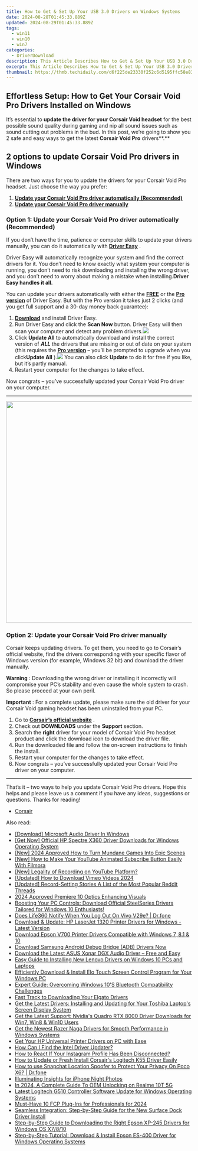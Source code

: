 ```yaml
---
title: How to Get & Set Up Your USB 3.0 Drivers on Windows Systems
date: 2024-08-28T01:45:33.889Z
updated: 2024-08-29T01:45:33.889Z
tags:
  - win11
  - win10
  - win7
categories:
  - DriverDownload
description: This Article Describes How to Get & Set Up Your USB 3.0 Drivers on Windows Systems
excerpt: This Article Describes How to Get & Set Up Your USB 3.0 Drivers on Windows Systems
thumbnail: https://thmb.techidaily.com/d6f225de23330f252c6d5195ffc58e836dfeb5e08b530725208b4f5fec9ae8dd.JPG
---
```


## Effortless Setup: How to Get Your Corsair Void Pro Drivers Installed on Windows

It’s essential to **update the driver for your Corsair Void headset**   for the best possible sound quality during gaming and nip all sound issues such as sound cutting out problems in the bud. In this post, we’re going to show you 2 safe and easy ways to get the latest **Corsair Void Pro**  drivers**.**

## 2 options to update Corsair Void Pro drivers in Windows

 There are two ways for you to update the drivers for your Corsair Void Pro headset. Just choose the way you prefer:

1. [**Update your Corsair Void Pro driver automatically (Recommended)**](https://www.drivereasy.com/knowledge/corsair-void-drivers-download-install-for-windows-easily/#O1)
2. [**Update your Corsair Void Pro driver manually**](https://tools.techidaily.com/drivereasy/download/)

### Option 1: Update your Corsair Void Pro driver automatically (Recommended)

 If you don’t have the time, patience or computer skills to update your drivers manually, you can do it automatically with **[Driver Easy](https://tools.techidaily.com/drivereasy/download/)**  .

 Driver Easy will automatically recognize your system and find the correct drivers for it. You don’t need to know exactly what system your computer is running, you don’t need to risk downloading and installing the wrong driver, and you don’t need to worry about making a mistake when installing.**Driver Easy handles it all.**

 You can update your drivers automatically with either the **[FREE](https://tools.techidaily.com/drivereasy/download/)**  or the **[Pro version](https://tools.techidaily.com/drivereasy/download/)**  of Driver Easy. But with the Pro version it takes just 2 clicks (and you get full support and a 30-day money back guarantee):

1. [**Download**](https://tools.techidaily.com/drivereasy/download/) and install Driver Easy.
2. Run Driver Easy and click the **Scan Now** button. Driver Easy will then scan your computer and detect any problem drivers.![](https://images.drivereasy.com/wp-content/uploads/2018/12/img_5c04aae3578ee-1.jpg)
3. Click **Update All** to automatically download and install the correct version of _**ALL**_ the drivers that are missing or out of date on your system (this requires the **[Pro version](https://tools.techidaily.com/drivereasy/download/)**  – you’ll be prompted to upgrade when you click**Update All** ).![](https://images.drivereasy.com/wp-content/uploads/2018/12/img_5bfa4f05e9160.jpg) You can also click **Update**  to do it for free if you like, but it’s partly manual.
4. Restart your computer for the changes to take effect.

 Now congrats – you’ve successfully updated your Corsair Void Pro driver on your computer.

---

<!-- affiliate ads begin -->
<a href="https://appsumo.8odi.net/c/5597632/2087394/7443" target="_top" id="2087394"><img src="//a.impactradius-go.com/display-ad/7443-2087394" border="0" alt="" width="1200" height="600"/></a><img height="0" width="0" src="https://appsumo.8odi.net/i/5597632/2087394/7443" style="position:absolute;visibility:hidden;" border="0" />
<!-- affiliate ads end -->
### Option 2: Update your Corsair Void Pro driver manually

 Corsair keeps updating drivers. To get them, you need to go to Corsair’s official website, find the drivers corresponding with your specific flavor of Windows version (for example, Windows 32 bit) and download the driver manually.

**Warning** : Downloading the wrong driver or installing it incorrectly will compromise your PC’s stability and even cause the whole system to crash. So please proceed at your own peril.

**Important** : For a complete update, please make sure the old driver for your Corsair Void gaming headset has been uninstalled from your PC.

1. Go to **[Corsair’s official website](https://tools.techidaily.com/drivereasy/download/)**  .
2. Check out **DOWNLOADS**   under the **Support**   section.
3. Search the **right**   driver for your model of Corsair Void Pro headset product and click the download icon to download the driver file.
4. Run the downloaded file and follow the on-screen instructions to finish the install.
5. Restart your computer for the changes to take effect.
6. Now congrats – you’ve successfully updated your Corsair Void Pro driver on your computer.

---

 That’s it – two ways to help you update Corsair Void Pro drivers. Hope this helps and please leave us a comment if you have any ideas, suggestions or questions. Thanks for reading!

* [Corsair](https://tools.techidaily.com/drivereasy/download/)

<ins class="adsbygoogle"
     style="display:block"
     data-ad-format="autorelaxed"
     data-ad-client="ca-pub-7571918770474297"
     data-ad-slot="1223367746"></ins>



<ins class="adsbygoogle"
     style="display:block"
     data-ad-client="ca-pub-7571918770474297"
     data-ad-slot="8358498916"
     data-ad-format="auto"
     data-full-width-responsive="true"></ins>

<span class="atpl-alsoreadstyle">Also read:</span>
<div><ul>
<li><a href="https://win-dash.techidaily.com/download-microsoft-audio-driver-in-windows/"><u>[Download] Microsoft Audio Driver In Windows</u></a></li>
<li><a href="https://win-dash.techidaily.com/get-now-official-hp-spectre-x360-driver-downloads-for-windows-operating-system/"><u>[Get Now] Official HP Spectre X360 Driver Downloads for Windows Operating System</u></a></li>
<li><a href="https://eaxpv-info.techidaily.com/new-2024-approved-how-to-turn-mundane-games-into-epic-scenes/"><u>[New] 2024 Approved  How to Turn Mundane Games Into Epic Scenes</u></a></li>
<li><a href="https://youtube-help.techidaily.com/new-how-to-make-your-youtube-animated-subscribe-button-easily-with-filmora/"><u>[New] How to Make Your YouTube Animated Subscribe Button Easily With Filmora</u></a></li>
<li><a href="https://facebook-record-videos.techidaily.com/new-legality-of-recording-on-youtube-platform/"><u>[New] Legality of Recording on YouTube Platform?</u></a></li>
<li><a href="https://vimeo-videos.techidaily.com/updated-how-to-download-vimeo-videos-2024/"><u>[Updated] How to Download Vimeo Videos 2024</u></a></li>
<li><a href="https://extra-support.techidaily.com/updated-record-setting-stories-a-list-of-the-most-popular-reddit-threads/"><u>[Updated] Record-Setting Stories  A List of the Most Popular Reddit Threads</u></a></li>
<li><a href="https://extra-guidance.techidaily.com/2024-approved-premiere-10-optics-enhancing-visuals/"><u>2024 Approved  Premiere 10 Optics Enhancing Visuals</u></a></li>
<li><a href="https://win-dash.techidaily.com/1722976533058-boosting-your-pc-controls-download-official-steelseries-drivers-tailored-for-windows-10-enthusiasts/"><u>Boosting Your PC Controls: Download Official SteelSeries Drivers Tailored for Windows 10 Enthusiasts!</u></a></li>
<li><a href="https://fake-location.techidaily.com/does-life360-notify-when-you-log-out-on-vivo-v29e-drfone-by-drfone-virtual-android/"><u>Does Life360 Notify When You Log Out On Vivo V29e? | Dr.fone</u></a></li>
<li><a href="https://win-dash.techidaily.com/download-and-update-hp-laserjet-1320-printer-drivers-for-windows-latest-version/"><u>Download & Update: HP LaserJet 1320 Printer Drivers for Windows - Latest Version</u></a></li>
<li><a href="https://win-dash.techidaily.com/1722978411968-download-epson-v700-printer-drivers-compatible-with-windows-7-81-and-10/"><u>Download Epson V700 Printer Drivers Compatible with Windows 7, 8.1 & 10</u></a></li>
<li><a href="https://win-dash.techidaily.com/download-samsung-android-debug-bridge-adb-drivers-now/"><u>Download Samsung Android Debug Bridge (ADB) Drivers Now</u></a></li>
<li><a href="https://win-dash.techidaily.com/download-the-latest-asus-xonar-dgx-audio-driver-free-and-easy/"><u>Download the Latest ASUS Xonar DGX Audio Driver – Free and Easy</u></a></li>
<li><a href="https://win-dash.techidaily.com/easy-guide-to-installing-new-lenovo-drivers-on-windows-10-pcs-and-laptops/"><u>Easy Guide to Installing New Lenovo Drivers on Windows 10 PCs and Laptops</u></a></li>
<li><a href="https://win-dash.techidaily.com/efficiently-download-and-install-elo-touch-screen-control-program-for-your-windows-pc/"><u>Efficiently Download & Install Elo Touch Screen Control Program for Your Windows PC</u></a></li>
<li><a href="https://win-dash.techidaily.com/expert-guide-overcoming-windows-10s-bluetooth-compatibility-challenges/"><u>Expert Guide: Overcoming Windows 10'S Bluetooth Compatibility Challenges</u></a></li>
<li><a href="https://win-dash.techidaily.com/1722973394003-fast-track-to-downloading-your-elgato-drivers/"><u>Fast Track to Downloading Your Elgato Drivers</u></a></li>
<li><a href="https://win-dash.techidaily.com/get-the-latest-drivers-installing-and-updating-for-your-toshiba-laptops-screen-display-system/"><u>Get the Latest Drivers: Installing and Updating for Your Toshiba Laptop's Screen Display System</u></a></li>
<li><a href="https://win-dash.techidaily.com/get-the-latest-support-nvidias-quadro-rtx-8000-driver-downloads-for-win7-win8-and-win10-users/"><u>Get the Latest Support: Nvidia's Quadro RTX 8000 Driver Downloads for Win7, Win8 & Win10 Users</u></a></li>
<li><a href="https://win-dash.techidaily.com/get-the-newest-razer-naga-drivers-for-smooth-performance-in-windows-systems/"><u>Get the Newest Razer Naga Drivers for Smooth Performance in Windows Systems</u></a></li>
<li><a href="https://win-dash.techidaily.com/get-your-hp-universal-printer-drivers-on-pc-with-ease/"><u>Get Your HP Universal Printer Drivers on PC with Ease</u></a></li>
<li><a href="https://win-dash.techidaily.com/how-can-i-find-the-intel-driver-updater/"><u>How Can I Find the Intel Driver Updater?</u></a></li>
<li><a href="https://tech-recovery.techidaily.com/how-to-react-if-your-instagram-profile-has-been-disconnected/"><u>How to React If Your Instagram Profile Has Been Disconnected?</u></a></li>
<li><a href="https://win-dash.techidaily.com/how-to-update-or-fresh-install-corsairs-logitech-k55-driver-easily/"><u>How to Update or Fresh Install Corsair's Logitech K55 Driver Easily</u></a></li>
<li><a href="https://change-location.techidaily.com/how-to-use-snapchat-location-spoofer-to-protect-your-privacy-on-poco-x6-drfone-by-drfone-virtual-android/"><u>How to use Snapchat Location Spoofer to Protect Your Privacy On Poco X6? | Dr.fone</u></a></li>
<li><a href="https://fox-links.techidaily.com/illuminating-insights-for-iphone-night-photos/"><u>Illuminating Insights for iPhone Night Photos</u></a></li>
<li><a href="https://easy-unlock-android.techidaily.com/in-2024-a-complete-guide-to-oem-unlocking-on-realme-10t-5g-by-drfone-android/"><u>In 2024, A Complete Guide To OEM Unlocking on Realme 10T 5G</u></a></li>
<li><a href="https://win-dash.techidaily.com/latest-logitech-g510-controller-software-update-for-windows-operating-systems/"><u>Latest Logitech G510 Controller Software Update for Windows Operating Systems</u></a></li>
<li><a href="https://extra-guidance.techidaily.com/must-have-10-fcp-plug-ins-for-professionals-for-2024/"><u>Must-Have 10 FCP Plug-Ins for Professionals for 2024</u></a></li>
<li><a href="https://win-dash.techidaily.com/seamless-integration-step-by-step-guide-for-the-new-surface-dock-driver-install/"><u>Seamless Integration: Step-by-Step Guide for the New Surface Dock Driver Install</u></a></li>
<li><a href="https://win-dash.techidaily.com/step-by-step-guide-to-downloading-the-right-epson-xp-245-drivers-for-windows-os-x7810/"><u>Step-by-Step Guide to Downloading the Right Epson XP-245 Drivers for Windows OS X7/8/10</u></a></li>
<li><a href="https://win-dash.techidaily.com/step-by-step-tutorial-download-and-install-epson-es-400-driver-for-windows-operating-systems/"><u>Step-by-Step Tutorial: Download & Install Epson ES-400 Driver for Windows Operating Systems</u></a></li>
</ul></div>
